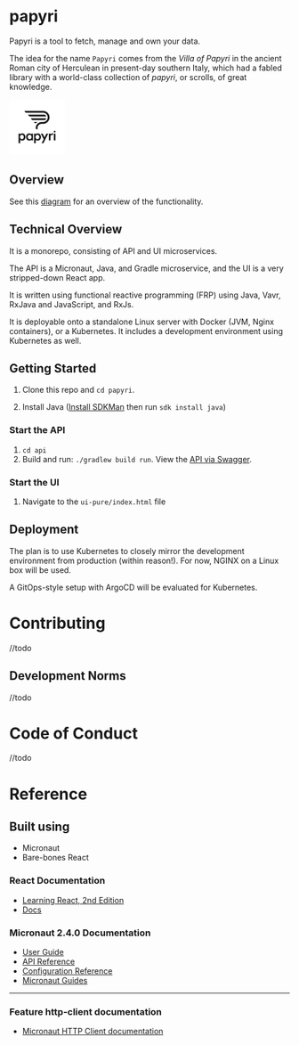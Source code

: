# papyri

Papyri is a tool to fetch, manage and own your data.

The idea for the name `Papyri` comes from the _Villa of Papyri_ in the ancient Roman city of Herculean in present-day southern Italy, which had a fabled library with a world-class collection of _papyri_, or scrolls, of great knowledge.

<img src="https://github.com/Wyntuition/papyri/raw/main/papyri(WoB).jpeg" width="100">

## Overview

See this [diagram](https://miro.com/app/board/o9J_lLMivaI=/) for an overview of the functionality.

## Technical Overview 

It is a monorepo, consisting of API and UI microservices.

The API is a Micronaut, Java, and Gradle microservice, and the UI is a very stripped-down React app.

It is written using functional reactive programming (FRP) using Java, Vavr, RxJava and JavaScript, and RxJs.

It is deployable onto a standalone Linux server with Docker (JVM, Nginx containers), or a Kubernetes. It includes a development environment using Kubernetes as well.

## Getting Started 

1. Clone this repo and `cd papyri`.

1. Install Java ([Install SDKMan](https://sdkman.io/install) then run `sdk install java`)

### Start the API

1. `cd api`
1. Build and run: `./gradlew build run`. View the [API via Swagger](http://localhost:8080/swagger/views/swagger-ui/).

### Start the UI

1. Navigate to the `ui-pure/index.html` file

## Deployment 

The plan is to use Kubernetes to closely mirror the development environment from production (within reason!). For now, NGINX on a Linux box will be used.

A GitOps-style setup with ArgoCD will be evaluated for Kubernetes.  

# Contributing

//todo

## Development Norms

//todo

# Code of Conduct

//todo

# Reference

## Built using 
- Micronaut
- Bare-bones React


### React Documentation

- [Learning React, 2nd Edition](https://learning.oreilly.com/library/view/learning-react-2nd/9781492051718/ch01.html)
- [Docs](https://reactjs.org/docs/)

### Micronaut 2.4.0 Documentation

- [User Guide](https://docs.micronaut.io/2.4.0/guide/index.html)
- [API Reference](https://docs.micronaut.io/2.4.0/api/index.html)
- [Configuration Reference](https://docs.micronaut.io/2.4.0/guide/configurationreference.html)
- [Micronaut Guides](https://guides.micronaut.io/index.html)
---

### Feature http-client documentation

- [Micronaut HTTP Client documentation](https://docs.micronaut.io/latest/guide/index.html#httpClient)

